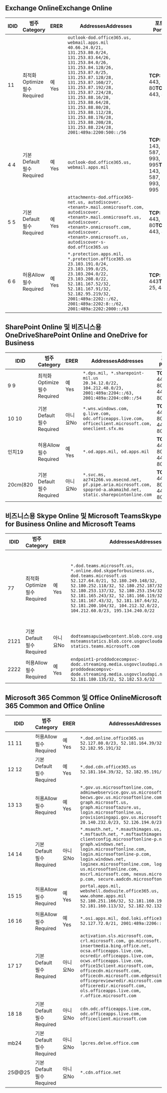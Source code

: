 <!--THIS FILE IS AUTOMATICALLY GENERATED. MANUAL CHANGES WILL BE OVERWRITTEN.-->
<!--Please contact the Office 365 Endpoints team with any questions.-->
<!--USGovDoD endpoints version 2020052800-->
<!--File generated 2020-05-28 11:00:07.2901-->

## <a name="exchange-online"></a><span data-ttu-id="af309-101">Exchange Online</span><span class="sxs-lookup"><span data-stu-id="af309-101">Exchange Online</span></span>

<span data-ttu-id="af309-102">ID</span><span class="sxs-lookup"><span data-stu-id="af309-102">ID</span></span> | <span data-ttu-id="af309-103">범주</span><span class="sxs-lookup"><span data-stu-id="af309-103">Category</span></span> | <span data-ttu-id="af309-104">ER</span><span class="sxs-lookup"><span data-stu-id="af309-104">ER</span></span> | <span data-ttu-id="af309-105">Addresses</span><span class="sxs-lookup"><span data-stu-id="af309-105">Addresses</span></span> | <span data-ttu-id="af309-106">포트</span><span class="sxs-lookup"><span data-stu-id="af309-106">Ports</span></span>
-- | -------------------- | --- | ---------------------------------------------------------------------------------------------------------------------------------------------------------------------------------------------------------------------------------------------------------------------------------------------------------------------------------------------------------------------------------------------- | -------------------------------
<span data-ttu-id="af309-107">1</span><span class="sxs-lookup"><span data-stu-id="af309-107">1</span></span> | <span data-ttu-id="af309-108">최적화</span><span class="sxs-lookup"><span data-stu-id="af309-108">Optimize</span></span><BR><span data-ttu-id="af309-109">필수</span><span class="sxs-lookup"><span data-stu-id="af309-109">Required</span></span> | <span data-ttu-id="af309-110">예</span><span class="sxs-lookup"><span data-stu-id="af309-110">Yes</span></span> | `outlook-dod.office365.us, webmail.apps.mil`<BR>`40.66.24.0/21, 131.253.80.0/24, 131.253.83.64/26, 131.253.84.0/26, 131.253.84.128/26, 131.253.87.0/25, 131.253.87.128/28, 131.253.87.160/27, 131.253.87.192/28, 131.253.87.224/28, 131.253.88.16/28, 131.253.88.64/28, 131.253.88.80/28, 131.253.88.112/28, 131.253.88.176/28, 131.253.88.208/28, 131.253.88.224/28, 2001:489a:2200:500::/56` | <span data-ttu-id="af309-111">**TCP:** 443, 80</span><span class="sxs-lookup"><span data-stu-id="af309-111">**TCP:** 443, 80</span></span>
<span data-ttu-id="af309-112">4 </span><span class="sxs-lookup"><span data-stu-id="af309-112">4</span></span> | <span data-ttu-id="af309-113">기본</span><span class="sxs-lookup"><span data-stu-id="af309-113">Default</span></span><BR><span data-ttu-id="af309-114">필수</span><span class="sxs-lookup"><span data-stu-id="af309-114">Required</span></span> | <span data-ttu-id="af309-115">예</span><span class="sxs-lookup"><span data-stu-id="af309-115">Yes</span></span> | `outlook-dod.office365.us, webmail.apps.mil` | <span data-ttu-id="af309-116">**TCP:** 143, 25, 587, 993, 995</span><span class="sxs-lookup"><span data-stu-id="af309-116">**TCP:** 143, 25, 587, 993, 995</span></span>
<span data-ttu-id="af309-117">5 </span><span class="sxs-lookup"><span data-stu-id="af309-117">5</span></span> | <span data-ttu-id="af309-118">기본</span><span class="sxs-lookup"><span data-stu-id="af309-118">Default</span></span><BR><span data-ttu-id="af309-119">필수</span><span class="sxs-lookup"><span data-stu-id="af309-119">Required</span></span> | <span data-ttu-id="af309-120">예</span><span class="sxs-lookup"><span data-stu-id="af309-120">Yes</span></span> | `attachments-dod.office365-net.us, autodiscover.<tenant>.mail.onmicrosoft.com, autodiscover.<tenant>.mail.onmicrosoft.us, autodiscover.<tenant>.onmicrosoft.com, autodiscover.<tenant>.onmicrosoft.us, autodiscover-s-dod.office365.us` | <span data-ttu-id="af309-121">**TCP:** 443, 80</span><span class="sxs-lookup"><span data-stu-id="af309-121">**TCP:** 443, 80</span></span>
<span data-ttu-id="af309-122">6 </span><span class="sxs-lookup"><span data-stu-id="af309-122">6</span></span> | <span data-ttu-id="af309-123">허용</span><span class="sxs-lookup"><span data-stu-id="af309-123">Allow</span></span><BR><span data-ttu-id="af309-124">필수</span><span class="sxs-lookup"><span data-stu-id="af309-124">Required</span></span> | <span data-ttu-id="af309-125">예</span><span class="sxs-lookup"><span data-stu-id="af309-125">Yes</span></span> | `*.protection.apps.mil, *.protection.office365.us`<BR>`23.103.191.0/24, 23.103.199.0/25, 23.103.204.0/22, 23.103.208.0/22, 52.181.167.52/32, 52.181.167.91/32, 52.182.95.219/32, 2001:489a:2202::/62, 2001:489a:2202:8::/62, 2001:489a:2202:2000::/63` | <span data-ttu-id="af309-126">**TCP:** 25, 443</span><span class="sxs-lookup"><span data-stu-id="af309-126">**TCP:** 25, 443</span></span>

## <a name="sharepoint-online-and-onedrive-for-business"></a><span data-ttu-id="af309-127">SharePoint Online 및 비즈니스용 OneDrive</span><span class="sxs-lookup"><span data-stu-id="af309-127">SharePoint Online and OneDrive for Business</span></span>

<span data-ttu-id="af309-128">ID</span><span class="sxs-lookup"><span data-stu-id="af309-128">ID</span></span> | <span data-ttu-id="af309-129">범주</span><span class="sxs-lookup"><span data-stu-id="af309-129">Category</span></span> | <span data-ttu-id="af309-130">ER</span><span class="sxs-lookup"><span data-stu-id="af309-130">ER</span></span> | <span data-ttu-id="af309-131">Addresses</span><span class="sxs-lookup"><span data-stu-id="af309-131">Addresses</span></span> | <span data-ttu-id="af309-132">포트</span><span class="sxs-lookup"><span data-stu-id="af309-132">Ports</span></span>
-- | -------------------- | --- | ------------------------------------------------------------------------------------------------------------------- | ----------------
<span data-ttu-id="af309-133">9 </span><span class="sxs-lookup"><span data-stu-id="af309-133">9</span></span> | <span data-ttu-id="af309-134">최적화</span><span class="sxs-lookup"><span data-stu-id="af309-134">Optimize</span></span><BR><span data-ttu-id="af309-135">필수</span><span class="sxs-lookup"><span data-stu-id="af309-135">Required</span></span> | <span data-ttu-id="af309-136">예</span><span class="sxs-lookup"><span data-stu-id="af309-136">Yes</span></span> | `*.dps.mil, *.sharepoint-mil.us`<BR>`20.34.12.0/22, 104.212.48.0/23, 2001:489a:2204::/63, 2001:489a:2204:c00::/54` | <span data-ttu-id="af309-137">**TCP:** 443, 80</span><span class="sxs-lookup"><span data-stu-id="af309-137">**TCP:** 443, 80</span></span>
<span data-ttu-id="af309-138">10  </span><span class="sxs-lookup"><span data-stu-id="af309-138">10</span></span> | <span data-ttu-id="af309-139">기본</span><span class="sxs-lookup"><span data-stu-id="af309-139">Default</span></span><BR><span data-ttu-id="af309-140">필수</span><span class="sxs-lookup"><span data-stu-id="af309-140">Required</span></span> | <span data-ttu-id="af309-141">아니요</span><span class="sxs-lookup"><span data-stu-id="af309-141">No</span></span> | `*.wns.windows.com, g.live.com, odc.officeapps.live.com, officeclient.microsoft.com, oneclient.sfx.ms` | <span data-ttu-id="af309-142">**TCP:** 443, 80</span><span class="sxs-lookup"><span data-stu-id="af309-142">**TCP:** 443, 80</span></span>
<span data-ttu-id="af309-143">인치</span><span class="sxs-lookup"><span data-stu-id="af309-143">19</span></span> | <span data-ttu-id="af309-144">허용</span><span class="sxs-lookup"><span data-stu-id="af309-144">Allow</span></span><BR><span data-ttu-id="af309-145">필수</span><span class="sxs-lookup"><span data-stu-id="af309-145">Required</span></span> | <span data-ttu-id="af309-146">예</span><span class="sxs-lookup"><span data-stu-id="af309-146">Yes</span></span> | `*.od.apps.mil, od.apps.mil` | <span data-ttu-id="af309-147">**TCP:** 443, 80</span><span class="sxs-lookup"><span data-stu-id="af309-147">**TCP:** 443, 80</span></span>
<span data-ttu-id="af309-148">20cm(8</span><span class="sxs-lookup"><span data-stu-id="af309-148">20</span></span> | <span data-ttu-id="af309-149">기본</span><span class="sxs-lookup"><span data-stu-id="af309-149">Default</span></span><BR><span data-ttu-id="af309-150">필수</span><span class="sxs-lookup"><span data-stu-id="af309-150">Required</span></span> | <span data-ttu-id="af309-151">아니요</span><span class="sxs-lookup"><span data-stu-id="af309-151">No</span></span> | `*.svc.ms, az741266.vo.msecnd.net, pf.pipe.aria.microsoft.com, spoprod-a.akamaihd.net, static.sharepointonline.com` | <span data-ttu-id="af309-152">**TCP:** 443, 80</span><span class="sxs-lookup"><span data-stu-id="af309-152">**TCP:** 443, 80</span></span>

## <a name="skype-for-business-online-and-microsoft-teams"></a><span data-ttu-id="af309-153">비즈니스용 Skype Online 및 Microsoft Teams</span><span class="sxs-lookup"><span data-stu-id="af309-153">Skype for Business Online and Microsoft Teams</span></span>

<span data-ttu-id="af309-154">ID</span><span class="sxs-lookup"><span data-stu-id="af309-154">ID</span></span> | <span data-ttu-id="af309-155">범주</span><span class="sxs-lookup"><span data-stu-id="af309-155">Category</span></span> | <span data-ttu-id="af309-156">ER</span><span class="sxs-lookup"><span data-stu-id="af309-156">ER</span></span> | <span data-ttu-id="af309-157">Addresses</span><span class="sxs-lookup"><span data-stu-id="af309-157">Addresses</span></span> | <span data-ttu-id="af309-158">포트</span><span class="sxs-lookup"><span data-stu-id="af309-158">Ports</span></span>
-- | -------------------- | --- | -------------------------------------------------------------------------------------------------------------------------------------------------------------------------------------------------------------------------------------------------------------------------------------------------------------------------------------------------------- | -----------------------------------------------
<span data-ttu-id="af309-159">7</span><span class="sxs-lookup"><span data-stu-id="af309-159">7</span></span> | <span data-ttu-id="af309-160">최적화</span><span class="sxs-lookup"><span data-stu-id="af309-160">Optimize</span></span><BR><span data-ttu-id="af309-161">필수</span><span class="sxs-lookup"><span data-stu-id="af309-161">Required</span></span> | <span data-ttu-id="af309-162">예</span><span class="sxs-lookup"><span data-stu-id="af309-162">Yes</span></span> | `*.dod.teams.microsoft.us, *.online.dod.skypeforbusiness.us, dod.teams.microsoft.us`<BR>`52.127.64.0/21, 52.180.249.148/32, 52.180.252.118/32, 52.180.252.187/32, 52.180.253.137/32, 52.180.253.154/32, 52.181.165.243/32, 52.181.166.119/32, 52.181.167.43/32, 52.181.167.64/32, 52.181.200.104/32, 104.212.32.0/22, 104.212.60.0/23, 195.134.240.0/22` | <span data-ttu-id="af309-163">**TCP:** 443</span><span class="sxs-lookup"><span data-stu-id="af309-163">**TCP:** 443</span></span><BR><span data-ttu-id="af309-164">**UDP:** 3478, 3479, 3480, 3481</span><span class="sxs-lookup"><span data-stu-id="af309-164">**UDP:** 3478, 3479, 3480, 3481</span></span>
<span data-ttu-id="af309-165"> 21</span><span class="sxs-lookup"><span data-stu-id="af309-165">21</span></span> | <span data-ttu-id="af309-166">기본</span><span class="sxs-lookup"><span data-stu-id="af309-166">Default</span></span><BR><span data-ttu-id="af309-167">필수</span><span class="sxs-lookup"><span data-stu-id="af309-167">Required</span></span> | <span data-ttu-id="af309-168">아니요</span><span class="sxs-lookup"><span data-stu-id="af309-168">No</span></span> | `dodteamsapuiwebcontent.blob.core.usgovcloudapi.net, msteamsstatics.blob.core.usgovcloudapi.net, statics.teams.microsoft.com` | <span data-ttu-id="af309-169">**TCP:** 443</span><span class="sxs-lookup"><span data-stu-id="af309-169">**TCP:** 443</span></span>
<span data-ttu-id="af309-170">22</span><span class="sxs-lookup"><span data-stu-id="af309-170">22</span></span> | <span data-ttu-id="af309-171">허용</span><span class="sxs-lookup"><span data-stu-id="af309-171">Allow</span></span><BR><span data-ttu-id="af309-172">필수</span><span class="sxs-lookup"><span data-stu-id="af309-172">Required</span></span> | <span data-ttu-id="af309-173">예</span><span class="sxs-lookup"><span data-stu-id="af309-173">Yes</span></span> | `endpoint1-proddodcecompsvc-dodc.streaming.media.usgovcloudapi.net, endpoint1-proddodeacompsvc-dode.streaming.media.usgovcloudapi.net`<BR>`52.181.180.135/32, 52.182.53.6/32` | <span data-ttu-id="af309-174">**TCP:** 443</span><span class="sxs-lookup"><span data-stu-id="af309-174">**TCP:** 443</span></span>

## <a name="microsoft-365-common-and-office-online"></a><span data-ttu-id="af309-175">Microsoft 365 Common 및 Office Online</span><span class="sxs-lookup"><span data-stu-id="af309-175">Microsoft 365 Common and Office Online</span></span>

<span data-ttu-id="af309-176">ID</span><span class="sxs-lookup"><span data-stu-id="af309-176">ID</span></span> | <span data-ttu-id="af309-177">범주</span><span class="sxs-lookup"><span data-stu-id="af309-177">Category</span></span> | <span data-ttu-id="af309-178">ER</span><span class="sxs-lookup"><span data-stu-id="af309-178">ER</span></span> | <span data-ttu-id="af309-179">Addresses</span><span class="sxs-lookup"><span data-stu-id="af309-179">Addresses</span></span> | <span data-ttu-id="af309-180">포트</span><span class="sxs-lookup"><span data-stu-id="af309-180">Ports</span></span>
-- | ------------------- | --- | ---------------------------------------------------------------------------------------------------------------------------------------------------------------------------------------------------------------------------------------------------------------------------------------------------------------------------------------------------------------------------------------------- | ----------------
<span data-ttu-id="af309-181">11 </span><span class="sxs-lookup"><span data-stu-id="af309-181">11</span></span> | <span data-ttu-id="af309-182">허용</span><span class="sxs-lookup"><span data-stu-id="af309-182">Allow</span></span><BR><span data-ttu-id="af309-183">필수</span><span class="sxs-lookup"><span data-stu-id="af309-183">Required</span></span> | <span data-ttu-id="af309-184">예</span><span class="sxs-lookup"><span data-stu-id="af309-184">Yes</span></span> | `*.dod.online.office365.us`<BR>`52.127.80.0/23, 52.181.164.39/32, 52.182.95.191/32` | <span data-ttu-id="af309-185">**TCP:** 443</span><span class="sxs-lookup"><span data-stu-id="af309-185">**TCP:** 443</span></span>
<span data-ttu-id="af309-186">12 </span><span class="sxs-lookup"><span data-stu-id="af309-186">12</span></span> | <span data-ttu-id="af309-187">기본</span><span class="sxs-lookup"><span data-stu-id="af309-187">Default</span></span><BR><span data-ttu-id="af309-188">필수</span><span class="sxs-lookup"><span data-stu-id="af309-188">Required</span></span> | <span data-ttu-id="af309-189">예</span><span class="sxs-lookup"><span data-stu-id="af309-189">Yes</span></span> | `*.dod.cdn.office365.us`<BR>`52.181.164.39/32, 52.182.95.191/32` | <span data-ttu-id="af309-190">**TCP:** 443</span><span class="sxs-lookup"><span data-stu-id="af309-190">**TCP:** 443</span></span>
<span data-ttu-id="af309-191">13 </span><span class="sxs-lookup"><span data-stu-id="af309-191">13</span></span> | <span data-ttu-id="af309-192">허용</span><span class="sxs-lookup"><span data-stu-id="af309-192">Allow</span></span><BR><span data-ttu-id="af309-193">필수</span><span class="sxs-lookup"><span data-stu-id="af309-193">Required</span></span> | <span data-ttu-id="af309-194">예</span><span class="sxs-lookup"><span data-stu-id="af309-194">Yes</span></span> | `*.gov.us.microsoftonline.com, adminwebservice.gov.us.microsoftonline.com, becws.gov.us.microsoftonline.com, dod-graph.microsoft.us, graph.microsoftazure.us, login.microsoftonline.us, provisioningapi.gov.us.microsoftonline.com`<BR>`20.140.232.0/23, 52.126.194.0/23` | <span data-ttu-id="af309-195">**TCP:** 443</span><span class="sxs-lookup"><span data-stu-id="af309-195">**TCP:** 443</span></span>
<span data-ttu-id="af309-196">14 </span><span class="sxs-lookup"><span data-stu-id="af309-196">14</span></span> | <span data-ttu-id="af309-197">기본</span><span class="sxs-lookup"><span data-stu-id="af309-197">Default</span></span><BR><span data-ttu-id="af309-198">필수</span><span class="sxs-lookup"><span data-stu-id="af309-198">Required</span></span> | <span data-ttu-id="af309-199">아니요</span><span class="sxs-lookup"><span data-stu-id="af309-199">No</span></span> | `*.msauth.net, *.msauthimages.us, *.msftauth.net, *.msftauthimages.us, clientconfig.microsoftonline-p.net, graph.windows.net, login.microsoftonline.com, login.microsoftonline-p.com, login.windows.net, loginex.microsoftonline.com, login-us.microsoftonline.com, mscrl.microsoft.com, nexus.microsoftonline-p.com, secure.aadcdn.microsoftonline-p.com` | <span data-ttu-id="af309-200">**TCP:** 443</span><span class="sxs-lookup"><span data-stu-id="af309-200">**TCP:** 443</span></span>
<span data-ttu-id="af309-201">15 </span><span class="sxs-lookup"><span data-stu-id="af309-201">15</span></span> | <span data-ttu-id="af309-202">허용</span><span class="sxs-lookup"><span data-stu-id="af309-202">Allow</span></span><BR><span data-ttu-id="af309-203">필수</span><span class="sxs-lookup"><span data-stu-id="af309-203">Required</span></span> | <span data-ttu-id="af309-204">예</span><span class="sxs-lookup"><span data-stu-id="af309-204">Yes</span></span> | `portal.apps.mil, webshell.dodsuite.office365.us, www.ohome.apps.mil`<BR>`52.180.251.166/32, 52.181.160.19/32, 52.181.160.113/32, 52.182.92.132/32` | <span data-ttu-id="af309-205">**TCP:** 443</span><span class="sxs-lookup"><span data-stu-id="af309-205">**TCP:** 443</span></span>
<span data-ttu-id="af309-206">16 </span><span class="sxs-lookup"><span data-stu-id="af309-206">16</span></span> | <span data-ttu-id="af309-207">허용</span><span class="sxs-lookup"><span data-stu-id="af309-207">Allow</span></span><BR><span data-ttu-id="af309-208">필수</span><span class="sxs-lookup"><span data-stu-id="af309-208">Required</span></span> | <span data-ttu-id="af309-209">예</span><span class="sxs-lookup"><span data-stu-id="af309-209">Yes</span></span> | `*.osi.apps.mil, dod.loki.office365.us`<BR>`52.127.72.0/21, 2001:489a:2206::/48` | <span data-ttu-id="af309-210">**TCP:** 443</span><span class="sxs-lookup"><span data-stu-id="af309-210">**TCP:** 443</span></span>
<span data-ttu-id="af309-211">17 </span><span class="sxs-lookup"><span data-stu-id="af309-211">17</span></span> | <span data-ttu-id="af309-212">기본</span><span class="sxs-lookup"><span data-stu-id="af309-212">Default</span></span><BR><span data-ttu-id="af309-213">필수</span><span class="sxs-lookup"><span data-stu-id="af309-213">Required</span></span> | <span data-ttu-id="af309-214">아니요</span><span class="sxs-lookup"><span data-stu-id="af309-214">No</span></span> | `activation.sls.microsoft.com, crl.microsoft.com, go.microsoft.com, insertmedia.bing.office.net, ocsa.officeapps.live.com, ocsredir.officeapps.live.com, ocws.officeapps.live.com, office15client.microsoft.com, officecdn.microsoft.com, officecdn.microsoft.com.edgesuite.net, officepreviewredir.microsoft.com, officeredir.microsoft.com, ols.officeapps.live.com, r.office.microsoft.com` | <span data-ttu-id="af309-215">**TCP:** 443, 80</span><span class="sxs-lookup"><span data-stu-id="af309-215">**TCP:** 443, 80</span></span>
<span data-ttu-id="af309-216">18 </span><span class="sxs-lookup"><span data-stu-id="af309-216">18</span></span> | <span data-ttu-id="af309-217">기본</span><span class="sxs-lookup"><span data-stu-id="af309-217">Default</span></span><BR><span data-ttu-id="af309-218">필수</span><span class="sxs-lookup"><span data-stu-id="af309-218">Required</span></span> | <span data-ttu-id="af309-219">아니요</span><span class="sxs-lookup"><span data-stu-id="af309-219">No</span></span> | `cdn.odc.officeapps.live.com, odc.officeapps.live.com, officeclient.microsoft.com` | <span data-ttu-id="af309-220">**TCP:** 443, 80</span><span class="sxs-lookup"><span data-stu-id="af309-220">**TCP:** 443, 80</span></span>
<span data-ttu-id="af309-221">mb</span><span class="sxs-lookup"><span data-stu-id="af309-221">24</span></span> | <span data-ttu-id="af309-222">기본</span><span class="sxs-lookup"><span data-stu-id="af309-222">Default</span></span><BR><span data-ttu-id="af309-223">필수</span><span class="sxs-lookup"><span data-stu-id="af309-223">Required</span></span> | <span data-ttu-id="af309-224">아니요</span><span class="sxs-lookup"><span data-stu-id="af309-224">No</span></span> | `lpcres.delve.office.com` | <span data-ttu-id="af309-225">**TCP:** 443</span><span class="sxs-lookup"><span data-stu-id="af309-225">**TCP:** 443</span></span>
<span data-ttu-id="af309-226">25@@</span><span class="sxs-lookup"><span data-stu-id="af309-226">25</span></span> | <span data-ttu-id="af309-227">기본</span><span class="sxs-lookup"><span data-stu-id="af309-227">Default</span></span><BR><span data-ttu-id="af309-228">필수</span><span class="sxs-lookup"><span data-stu-id="af309-228">Required</span></span> | <span data-ttu-id="af309-229">아니요</span><span class="sxs-lookup"><span data-stu-id="af309-229">No</span></span> | `*.cdn.office.net` | <span data-ttu-id="af309-230">**TCP:** 443</span><span class="sxs-lookup"><span data-stu-id="af309-230">**TCP:** 443</span></span>

